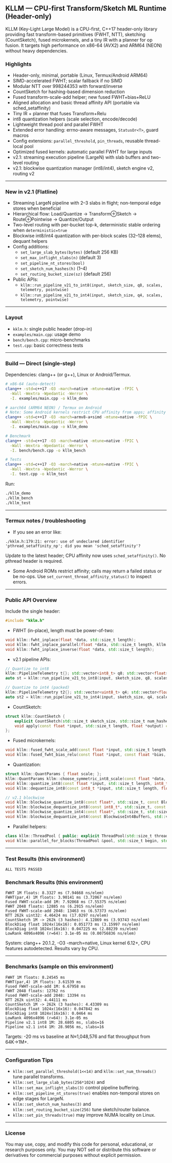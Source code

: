 ## KLLM — CPU-first Transform/Sketch ML Runtime (Header-only)

KLLM (Key-Light Large Model) is a CPU-first, C++17 header-only library providing fast transform-based primitives (FWHT, NTT), sketching (CountSketch), fused microkernels, and a tiny IR with a planner for op fusion. It targets high performance on x86-64 (AVX2) and ARM64 (NEON) without heavy dependencies.

### Highlights
- Header-only, minimal, portable (Linux, Termux/Android ARM64)
- SIMD-accelerated FWHT; scalar fallback if no SIMD
- Modular NTT over 998244353 with forward/inverse
- CountSketch for hashing-based dimension reduction
- Fused transform-scale-add helper; new fused FWHT+bias+ReLU
- Aligned allocation and basic thread affinity API (portable via sched_setaffinity)
- Tiny IR + planner that fuses Transform+Relu
- int8 quantization helpers (scale selection, encode/decode)
- Lightweight thread pool and parallel FWHT
- Extended error handling: errno-aware messages, `StatusOr<T>`, guard macros
- Config extensions: `parallel_threshold`, `pin_threads`, reusable thread-local pool
- Optimized fused kernels: automatic parallel FWHT for large inputs
- v2.1: streaming execution pipeline (LargeN) with slab buffers and two-level routing
- v2.1: blockwise quantization manager (int8/int4), sketch engine v2, routing v2

---

### New in v2.1 (Flatline)
- Streaming LargeN pipeline with 2–3 slabs in flight; non-temporal edge stores when beneficial
- Hierarchical flow: Load/Quantize → Transform⊕Sketch → Route⊕Pointwise → Quantize/Output
- Two-level routing with per-bucket top-k, deterministic stable ordering when `deterministic=true`
- Blockwise int8/int4 quantization with per-block scales (32–128 elems), dequant helpers
- Config additions:
  - `set_large_slab_bytes(bytes)` (default 256 KB)
  - `set_max_inflight_slabs(n)` (default 3)
  - `set_pipeline_nt_stores(bool)`
  - `set_sketch_num_hashes(h)` (1–4)
  - `set_routing_bucket_size(sz)` (default 256)
- Public APIs:
  - `kllm::run_pipeline_v21_to_int8(input, sketch_size, q8, scales, telemetry, pointwise)`
  - `kllm::run_pipeline_v21_to_int4(input, sketch_size, q4, scales, telemetry, pointwise)`

---

### Layout
- `kklm.h`: single public header (drop-in)
- `examples/main.cpp`: usage demo
- `bench/bench.cpp`: micro-benchmarks
- `test.cpp`: basic correctness tests

---

### Build — Direct (single-step)

Dependencies: clang++ (or g++), Linux or Android/Termux.

```bash
# x86-64 (auto-detect)
clang++ -std=c++17 -O3 -march=native -mtune=native -fPIC \
  -Wall -Wextra -Wpedantic -Werror \
  -I. examples/main.cpp -o kllm_demo

# aarch64 (ARM64 NEON) / Termux on Android
# Note: Some Android kernels restrict CPU affinity from apps; affinity calls may be no-ops.
clang++ -std=c++17 -O3 -march=armv8-a+simd -mtune=native -fPIC \
  -Wall -Wextra -Wpedantic -Werror \
  -I. examples/main.cpp -o kllm_demo

# Benchmark
clang++ -std=c++17 -O3 -march=native -mtune=native -fPIC \
  -Wall -Wextra -Wpedantic -Werror \
  -I. bench/bench.cpp -o kllm_bench

# Tests
clang++ -std=c++17 -O3 -march=native -mtune=native -fPIC \
  -Wall -Wextra -Wpedantic -Werror \
  -I. test.cpp -o kllm_test
```

Run:
```bash
./kllm_demo
./kllm_bench
./kllm_test
```

---

### Termux notes / troubleshooting
- If you see an error like:
```text
./kklm.h:179:21: error: use of undeclared identifier 'pthread_setaffinity_np'; did you mean 'sched_setaffinity'?
```
Update to the latest header; CPU affinity now uses `sched_setaffinity()`. No pthread header is required.
- Some Android ROMs restrict affinity; calls may return a failed status or be no-ops. Use `set_current_thread_affinity_status()` to inspect errors.

---

### Public API Overview

Include the single header:
```cpp
#include "kklm.h"
```

- FWHT (in-place), length must be power-of-two:
```cpp
void kllm::fwht_inplace(float *data, std::size_t length);
void kllm::fwht_inplace_parallel(float *data, std::size_t length, kllm::ThreadPool &pool);
void kllm::fwht_inplace_inverse(float *data, std::size_t length);
```

- v2.1 pipeline APIs:
```cpp
// Quantize to int8
kllm::PipelineTelemetry t{}; std::vector<int8_t> q8; std::vector<float> scales;
auto st = kllm::run_pipeline_v21_to_int8(input, sketch_size, q8, scales, t, kllm::PointwiseOp::kRelu);

// Quantize to int4 (packed)
kllm::PipelineTelemetry t2{}; std::vector<uint8_t> q4; std::vector<float> scales2;
auto st2 = kllm::run_pipeline_v21_to_int4(input, sketch_size, q4, scales2, t2, kllm::PointwiseOp::kRelu);
```

- CountSketch:
```cpp
struct kllm::CountSketch {
	explicit CountSketch(std::size_t sketch_size, std::size_t num_hashes, std::uint64_t seed_base = 0x12345678abcdef00ull);
	void apply(const float *input, std::size_t length, float *output) const;
};
```

- Fused microkernels:
```cpp
void kllm::fused_fwht_scale_add(const float *input, std::size_t length, float scale, float *inout_destination);
void kllm::fused_fwht_bias_relu(const float *input, const float *bias, std::size_t length, float *destination);
```

- Quantization:
```cpp
struct kllm::QuantParams { float scale; };
kllm::QuantParams kllm::choose_symmetric_int8_scale(const float *data, std::size_t length);
void kllm::quantize_int8(const float *input, std::size_t length, int8_t *output, const QuantParams &params);
void kllm::dequantize_int8(const int8_t *input, std::size_t length, float scale, float *output);

// v2.1 blockwise
void kllm::blockwise_quantize_int8(const float*, std::size_t, const BlockwiseQuantConfig&, std::vector<int8_t>&, std::vector<float>&);
void kllm::blockwise_dequantize_int8(const int8_t*, std::size_t, const BlockwiseQuantConfig&, const std::vector<float>&, std::vector<float>&);
void kllm::blockwise_quantize_int4(const float*, std::size_t, std::size_t block_size, BlockwiseInt4Buffer&);
void kllm::blockwise_dequantize_int4(const BlockwiseInt4Buffer&, std::vector<float>&);
```

- Parallel helpers:
```cpp
class kllm::ThreadPool { public: explicit ThreadPool(std::size_t threads); void enqueue(std::function<void()> fn); void wait(); };
void kllm::parallel_for_blocks(ThreadPool &pool, std::size_t begin, std::size_t end, std::size_t step, std::function<void(std::size_t)> fn);
```

---

### Test Results (this environment)
```
ALL TESTS PASSED
```

### Benchmark Results (this environment)
```
FWHT 1M floats: 8.3327 ms (7.94668 ns/elem)
FWHT(par,4) 1M floats: 3.90141 ms (3.72067 ns/elem)
Fused FWHT-scale-add 1M: 7.92068 ms (7.55375 ns/elem)
FWHT 2048 floats: 12885 ns (6.2915 ns/elem)
Fused FWHT-scale-add 2048: 13463 ns (6.57373 ns/elem)
NTT 262k uint32: 4.46424 ms (17.0297 ns/elem)
CountSketch 1M -> 262k (3 hashes): 4.12869 ms (3.93743 ns/elem)
BlockDiag float 1024x(16x16): 0.051773 ms (3.15997 ns/elem)
BlockDiag int8 1024x(16x16): 0.047225 ms (2.88239 ns/elem)
LowRank 4096x4096 (r=64): 3.1e-05 ms (0.00756836 ns/elem)
```
System: clang++ 20.1.2, -O3 -march=native, Linux kernel 6.12+, CPU features autodetected. Results vary by CPU.

---

### Benchmarks (sample on this environment)
```
FWHT 1M floats: 8.24545 ms
FWHT(par,4) 1M floats: 3.61539 ms
Fused FWHT-scale-add 1M: 6.67958 ms
FWHT 2048 floats: 12762 ns
Fused FWHT-scale-add 2048: 13394 ns
NTT 262k uint32: 4.44111 ms
CountSketch 1M -> 262k (3 hashes): 4.43309 ms
BlockDiag float 1024x(16x16): 0.047842 ms
BlockDiag int8 1024x(16x16): 0.0464 ms
LowRank 4096x4096 (r=64): 3.1e-05 ms
Pipeline v2.1 int8 1M: 28.6805 ms, slabs=16
Pipeline v2.1 int4 1M: 28.9056 ms, slabs=16
```
Targets: -20 ms vs baseline at N≈1,048,576 and flat throughput from 64K→1M+.

---

### Configuration Tips
- `kllm::set_parallel_threshold(1<<14)` and `kllm::set_num_threads()` tune parallel transforms.
- `kllm::set_large_slab_bytes(256*1024)` and `kllm::set_max_inflight_slabs(3)` control pipeline buffering.
- `kllm::set_pipeline_nt_stores(true)` enables non-temporal stores on edge stages for LargeN.
- `kllm::set_sketch_num_hashes(3)` and `kllm::set_routing_bucket_size(256)` tune sketch/router balance.
- `kllm::set_pin_threads(true)` may improve NUMA locality on Linux.

---

### License
You may use, copy, and modify this code for personal, educational, or research purposes only.
You may NOT sell or distribute this software or derivatives for commercial purposes without explicit permission.